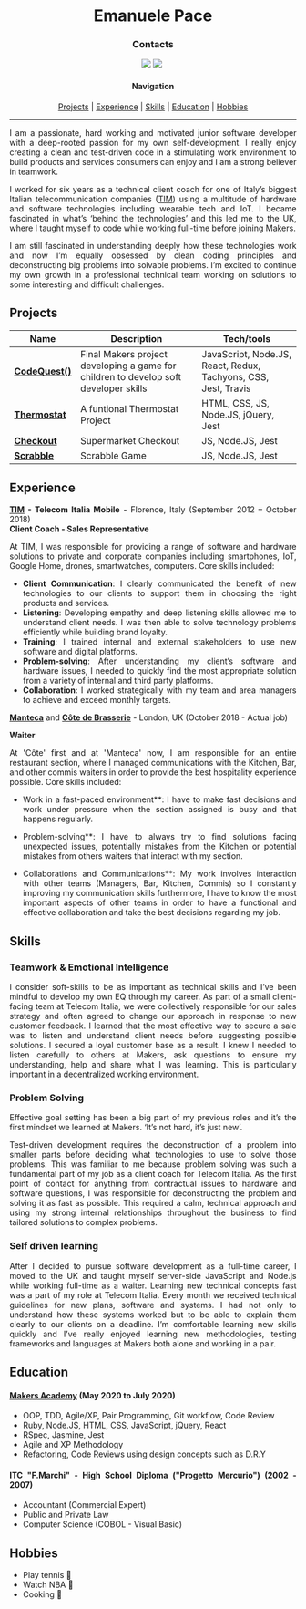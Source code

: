 <h1 align="center" >Emanuele Pace</h1>


<h3 align="center" >Contacts</h3>

<div align="center">
  
  
<a href="https://www.linkedin.com/in/emanuele-pace10/"><img src="https://img.shields.io/badge/LinkedIn-0077B5?style=for-the-badge&logo=linkedin&logoColor=white"></a> <a href="mailto:emanuele.10@utlook.it"><img src="https://img.shields.io/badge/Microsoft_Outlook-0078D4?style=for-the-badge&logo=microsoft-outlook&logoColor=white"></a> <a href="https://github.com/Emanuele-20"><img src="https://img.shields.io/badge/GitHub-100000?style=for-the-badge&logo=github&logoColor=white" alt=""></a>




#### Navigation


[Projects](#projects) | [Experience](#experience) | [Skills](#skills) | [Education](#education) | [Hobbies](#hobbies)

---------------


</div>

<div align="justify">
  
I am a passionate, hard working and motivated junior software developer with a deep-rooted passion for my own self-development. I really enjoy creating a clean and test-driven code in a stimulating work environment to build products and services consumers can enjoy and I am a strong believer in teamwork.

I worked for six years as a technical client coach for one of Italy’s biggest Italian telecommunication companies ([TIM](https://www.tim.it)) using a multitude of hardware and software technologies including wearable tech and IoT. I became fascinated in what’s ‘behind the technologies’ and this led me to the UK, where I taught myself to code while working full-time before joining Makers.

I am still fascinated in understanding deeply how these technologies work and now I’m equally obsessed by clean coding principles and deconstructing big problems into solvable problems. I’m excited to continue my own growth in a professional technical team working on solutions to some interesting and difficult challenges.







## Projects

| Name                         | Description       | Tech/tools        |
| ---------------------------- | ----------------- | ----------------- |
| [**CodeQuest()**](https://github.com/Emanuele-20/codeQuest)| Final Makers project developing a game for children to develop soft developer skills | JavaScript, Node.JS, React, Redux, Tachyons, CSS, Jest, Travis|
| [**Thermostat**](https://github.com/Emanuele-20/Thermostat) | A funtional Thermostat Project  | HTML, CSS, JS, Node.JS, jQuery, Jest             
| [**Checkout**](https://github.com/Emanuele-20/checkout) | Supermarket Checkout | JS, Node.JS, Jest              |
| [**Scrabble**](https://github.com/Emanuele-20/scrabble) | Scrabble Game | JS, Node.JS, Jest              |


## Experience

**[TIM](www.tim.it) - Telecom Italia Mobile** - Florence, Italy
(September 2012 – October 2018)  
**Client Coach - Sales Representative**  


At TIM, I was responsible for  providing a  range of software and hardware solutions to private and corporate companies including smartphones, IoT, Google Home, drones, smartwatches, computers. Core skills included:

* **Client Communication**: I clearly communicated the benefit of new technologies to our clients  to support them in choosing the right products and services.
* **Listening**: Developing empathy and deep listening skills allowed me to understand client needs. I was then able to solve technology problems efficiently while building brand loyalty.
* **Training**: I trained internal and external stakeholders to use new software and digital platforms. 
* **Problem-solving**: After understanding my client’s software and hardware issues, I needed to quickly find  the most appropriate solution from  a variety of internal and third party platforms.
* **Collaboration**: I worked strategically with my team and area managers to achieve and exceed monthly targets.

**[Manteca](https://mantecarestaurant.co.uk/)** and **[Côte de Brasserie](https://www.cote.co.uk/)** - London, UK 
(October 2018 - Actual job)

**Waiter**

At 'Côte' first and at 'Manteca' now, I am responsible for an entire restaurant section, where I managed communications with the Kitchen, Bar, and other commis waiters in order to provide the best hospitality experience possible. Core skills included: 

* Work in a fast-paced environment**: I have to make fast decisions and work under pressure when the section assigned is busy and that happens regularly.

* Problem-solving**: I have to always try to find solutions facing unexpected issues, potentially mistakes from the Kitchen or potential mistakes from others waiters that interact with my section.

* Collaborations and Communications**: My work involves interaction with other teams (Managers, Bar, Kitchen, Commis) so I constantly improving my communication skills furthermore, I have to know the most important aspects of other teams in order to have a functional and effective collaboration and take the best decisions regarding my job.

## Skills

### Teamwork & Emotional Intelligence

I consider soft-skills to be as important as technical skills and I’ve been mindful to develop my own EQ through my career. As part of a small client-facing team at Telecom Italia, we were collectively responsible for our sales strategy and often agreed to change our approach in response to new customer feedback. I learned that the most effective way to secure a sale was to listen and understand client needs before suggesting possible solutions. I secured a loyal customer base as a result. I knew I needed to listen carefully to others at Makers, ask questions to ensure my understanding, help and share what I was learning. This is particularly important in a decentralized working environment.

### Problem Solving

Effective goal setting has been a big part of my previous roles and it’s the first mindset we learned at Makers. ‘It’s not hard, it’s just new’.

Test-driven development requires the deconstruction of a problem into smaller parts before deciding what technologies to use to solve those problems. This was familiar to me because problem solving was such a fundamental part of my job as a client coach for Telecom Italia. As the first point of contact for anything from contractual issues to hardware and software questions, I was responsible for deconstructing the problem and solving it as fast as possible. This required a calm, technical approach and using my strong internal relationships throughout the business to find tailored solutions to complex problems.

### Self driven learning
After I decided to pursue software development as a full-time career, I moved to the UK and taught myself server-side JavaScript and Node.js while working full-time as a waiter. Learning new technical concepts fast was a part of my role at  Telecom Italia. Every month we received technical guidelines for new plans, software and systems. I had not only to understand how these systems worked but to be able to explain them clearly to our clients on a deadline. I’m comfortable learning new skills quickly and I’ve really enjoyed learning new methodologies, testing frameworks and languages at Makers both alone and working in a pair.




## Education
#### [Makers Academy](https://www.makers.tech) (May 2020 to July 2020)

* OOP, TDD, Agile/XP, Pair Programming, Git workflow, Code Review
* Ruby, Node.JS, HTML, CSS, JavaScript, jQuery, React
* RSpec, Jasmine, Jest
* Agile and XP Methodology
* Refactoring, Code Reviews using design concepts such as D.R.Y



#### ITC "F.Marchi" - High School Diploma ("Progetto Mercurio") (2002 - 2007)

- Accountant (Commercial Expert)
- Public and Private Law
- Computer Science (COBOL - Visual Basic)

## Hobbies
- Play tennis :tennis:
- Watch NBA :basketball:
- Cooking :spaghetti:

</div>



